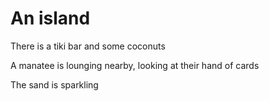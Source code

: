 
# An island

There is a tiki bar and some coconuts

A manatee is lounging nearby, looking at their hand of cards

The sand is sparkling
